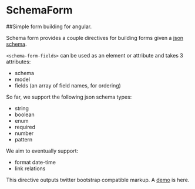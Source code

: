 # SchemaForm

##Simple form building for angular.

Schema form provides a couple directives for building forms
given a [json schema](http://json-schema.org).

`<schema-form-fields>` can be used as an element or attribute and
takes 3 attributes:

* schema
* model
* fields (an array of field names, for ordering)

So far, we support the following json schema types:

* string
* boolean
* enum
* required
* number
* pattern

We aim to eventually support:

* format date-time
* link relations

This directive outputs twitter bootstrap compatible markup. A [demo](http://gaslight.github.io/angular-schema-form/) is here.
